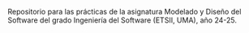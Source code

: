 Repositorio para las prácticas de la asignatura Modelado y Diseño del Software del grado Ingeniería del Software (ETSII, UMA), año 24-25. 

